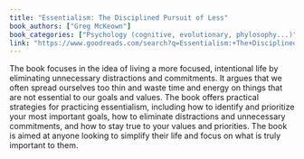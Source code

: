 ```yaml
---
title: "Essentialism: The Disciplined Pursuit of Less"
book_authors: ["Greg McKeown"]
book_categories: ["Psychology (cognitive, evolutionary, phylosophy...)"]
link: "https://www.goodreads.com/search?q=Essentialism:+The+Disciplined+Pursuit+of+Less+Greg+McKeown"
---
```


The book focuses in the idea of living a more focused, intentional life by eliminating unnecessary distractions and commitments. It argues that we often spread ourselves too thin and waste time and energy on things that are not essential to our goals and values. The book offers practical strategies for practicing essentialism, including how to identify and prioritize your most important goals, how to eliminate distractions and unnecessary commitments, and how to stay true to your values and priorities. The book is aimed at anyone looking to simplify their life and focus on what is truly important to them.